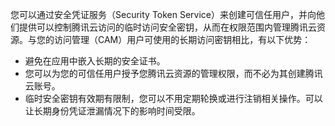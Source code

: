 您可以通过安全凭证服务（Security Token Service）来创建可信任用户，并向他们提供可以控制腾讯云访问的临时访问安全密钥，从而在权限范围内管理腾讯云资源。与您的访问管理（CAM）用户可使用的长期访问密钥相比，有以下优势：
- 避免在应用中嵌入长期的安全证书。
- 您可以为您的可信任用户授予您腾讯云资源的管理权限，而不必为其创建腾讯云账号。
- 临时安全密钥有效期有限制，您可以不用定期轮换或进行注销相关操作。可以让长期身份凭证泄漏情况下的影响时间受限。
